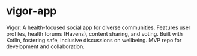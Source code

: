 # vigor-app
Vigor: A health-focused social app for diverse communities. Features user profiles, health forums (Havens), content sharing, and voting. Built with Kotlin, fostering safe, inclusive discussions on wellbeing. MVP repo for development and collaboration.
